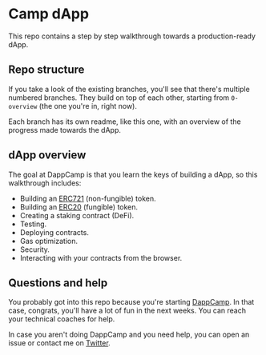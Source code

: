 # Camp dApp

This repo contains a step by step walkthrough towards a production-ready dApp.

## Repo structure

If you take a look of the existing branches, you'll see that there's multiple numbered branches. They build on top of each other, starting from `0-overview` (the one you're in, right now).

Each branch has its own readme, like this one, with an overview of the progress made towards the dApp.

## dApp overview

The goal at DappCamp is that you learn the keys of building a dApp, so this walkthrough includes:

* Building an [ERC721](https://eips.ethereum.org/EIPS/eip-721) (non-fungible) token.
* Building an [ERC20](https://eips.ethereum.org/EIPS/eip-20) (fungible) token.
* Creating a staking contract (DeFi).
* Testing.
* Deploying contracts.
* Gas optimization.
* Security.
* Interacting with your contracts from the browser.

## Questions and help

You probably got into this repo because you're starting [DappCamp](https://www.dappcamp.xyz/). In that case, congrats, you'll have a lot of fun in the next weeks. You can reach your technical coaches for help.

In case you aren't doing DappCamp and you need help, you can open an issue or contact me on [Twitter](https://twitter.com/lucasjanon).
